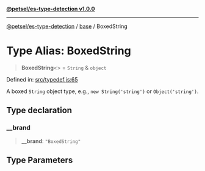 [**@petsel/es-type-detection v1.0.0**](../../README.md)

***

[@petsel/es-type-detection](../../modules.md) / [base](../README.md) / BoxedString

# Type Alias: BoxedString

> **BoxedString**\<\> = `String` & `object`

Defined in: [src/typedef.js:65](https://github.com/petsel/es-type-detection/blob/ee065d8dbfab0995c95e9bb864d87647f5391dda/src/typedef.js#L65)

A boxed `String` object type, e.g., `new String('string')` or `Object('string')`.

## Type declaration

### \_\_brand

> **\_\_brand**: `"BoxedString"`

## Type Parameters
